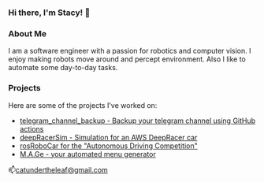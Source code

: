 ### Hi there, I'm Stacy! 👋

### About Me
I am a software engineer with a passion for robotics and computer vision. I enjoy making robots move around and percept environment. Also I like to automate some day-to-day tasks.

### Projects
Here are some of the projects I've worked on:

- [telegram_channel_backup - Backup your telegram channel using GitHub actions](https://github.com/CatUnderTheLeaf/telegram_channel_backup)
- [deepRacerSim - Simulation for an AWS DeepRacer car](https://github.com/CatUnderTheLeaf/deepRacerSim)
- [rosRoboCar for the "Autonomous Driving Competition"](https://github.com/CatUnderTheLeaf/rosRoboCar)
- [M.A.Ge - your automated menu generator](https://github.com/CatUnderTheLeaf/menuGenerator)

📫[catundertheleaf@gmail.com](mailto:catundertheleaf@gmail.com)
